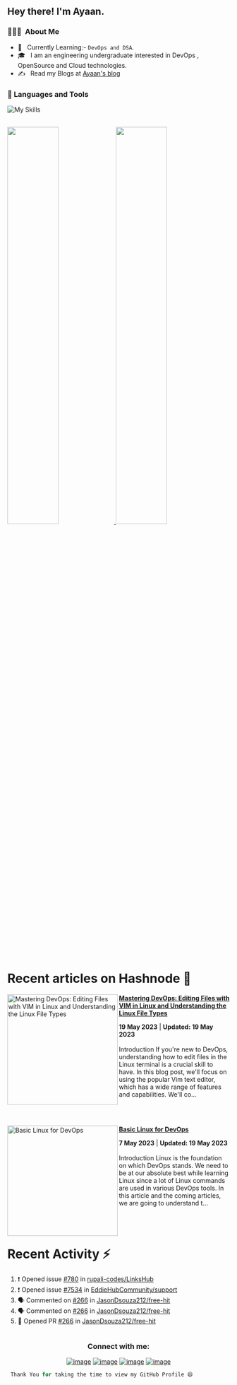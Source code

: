 <h2> Hey there! I'm Ayaan.</h2>

<h3> 👨🏻‍💻 &nbsp;About Me </h3>

- 🤔 &nbsp; Currently Learning:- ``DevOps and DSA``.
- 🎓 &nbsp; I am an engineering undergraduate interested in DevOps , OpenSource and Cloud technologies.
- ✍️ &nbsp; Read my Blogs at <a href="https://hashnode.com/@Ayaan49">Ayaan's blog</a>

### 🧰 Languages and Tools

![My Skills](https://skillicons.dev/icons?i=html,css,java,vscode,linux,git,github,idea,bash,aws,wordpress,vim,md)
                     
<br />

<a href="https://github.com/Ayaan49">
  <img width="48%" src="https://github-readme-stats.vercel.app/api?username=Ayaan49&show_icons=true&theme=tokyonight" />
  <img width="48%" src="https://github-readme-streak-stats.herokuapp.com/?user=Ayaan49&theme=tokyonight" />
</a>
<br/>

# Recent articles on Hashnode 🚀

<!-- HASHNODE_BLOG:START -->
<p align="left">
<a href="https://ayaan49.hashnode.dev//mastering-devops-editing-files-with-vim-in-linux-and-understanding-the-linux-file-types" title="Mastering DevOps: Editing Files with VIM in Linux and Understanding the Linux File Types"><img src="https://cdn.hashnode.com/res/hashnode/image/upload/v1684523320744/27d3e916-4338-4849-b178-4434b998d84e.png" alt="Mastering DevOps: Editing Files with VIM in Linux and Understanding the Linux File Types" width="250px" align="left" /></a>
<a href="https://ayaan49.hashnode.dev//mastering-devops-editing-files-with-vim-in-linux-and-understanding-the-linux-file-types" title="Mastering DevOps: Editing Files with VIM in Linux and Understanding the Linux File Types"><strong>Mastering DevOps: Editing Files with VIM in Linux and Understanding the Linux File Types</strong></a>
<div><strong>19 May 2023</strong> | <strong>Updated: 19 May 2023</strong></div>
<br/> Introduction
If you're new to DevOps, understanding how to edit files in the Linux terminal is a crucial skill to have. In this blog post, we'll focus on using the popular Vim text editor, which has a wide range of features and capabilities. We'll co... </p> <br/> <br/>
<p align="left">
<a href="https://ayaan49.hashnode.dev//basic-linux-for-devops" title="Basic Linux for DevOps"><img src="https://cdn.hashnode.com/res/hashnode/image/upload/v1684508998538/a253c026-aa29-4732-b83f-66be13088e1a.jpeg" alt="Basic Linux for DevOps" width="250px" align="left" /></a>
<a href="https://ayaan49.hashnode.dev//basic-linux-for-devops" title="Basic Linux for DevOps"><strong>Basic Linux for DevOps</strong></a>
<div><strong>7 May 2023</strong> | <strong>Updated: 19 May 2023</strong></div>
<br/> Introduction
Linux is the foundation on which DevOps stands. We need to be at our absolute best while learning Linux since a lot of Linux commands are used in various DevOps tools. In this article and the coming articles, we are going to understand t... </p> <br/> <br/>
<!-- HASHNODE_BLOG:END -->
 
# Recent Activity :zap:
<!--START_SECTION:activity-->
1. ❗️ Opened issue [#780](https://github.com/rupali-codes/LinksHub/issues/780) in [rupali-codes/LinksHub](https://github.com/rupali-codes/LinksHub)
2. ❗️ Opened issue [#7534](https://github.com/EddieHubCommunity/support/issues/7534) in [EddieHubCommunity/support](https://github.com/EddieHubCommunity/support)
3. 🗣 Commented on [#266](https://github.com/JasonDsouza212/free-hit/issues/266) in [JasonDsouza212/free-hit](https://github.com/JasonDsouza212/free-hit)
4. 🗣 Commented on [#266](https://github.com/JasonDsouza212/free-hit/issues/266) in [JasonDsouza212/free-hit](https://github.com/JasonDsouza212/free-hit)
5. 💪 Opened PR [#266](https://github.com/JasonDsouza212/free-hit/pull/266) in [JasonDsouza212/free-hit](https://github.com/JasonDsouza212/free-hit)
<!--END_SECTION:activity-->

# <h3 align="center">Connect with me:</h3>
<div align="center">

[![image](https://img.shields.io/badge/LinkedIn-0077B5?style=for-the-badge&logo=linkedin&logoColor=white)](https://www.linkedin.com/in/ayaan49/)
[![image](https://img.shields.io/badge/Instagram-E4405F?style=for-the-badge&logo=instagram&logoColor=white)](https://www.instagram.com/_ayaan49/)
[![image](https://img.shields.io/badge/Twitter-1DA1F2?style=for-the-badge&logo=twitter&logoColor=white)](https://twitter.com/twtayaan)
[![image](https://img.shields.io/badge/Gmail-D14836?style=for-the-badge&logo=gmail&logoColor=white)](mailto:ayaanbordoloi25@gmail.com)
  
</div>




```Python
 Thank You for taking the time to view my GitHub Profile 😄
 ```
